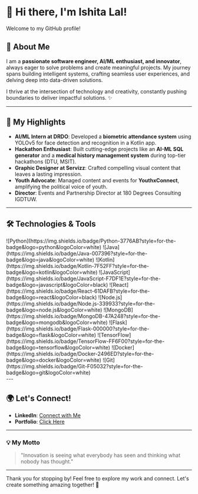 # 👋 Hi there, I'm Ishita Lal!

Welcome to my GitHub profile! 

## 🚀 About Me

I am a **passionate software engineer, AI/ML enthusiast, and innovator**, always eager to solve problems and create meaningful projects. My journey spans building intelligent systems, crafting seamless user experiences, and delving deep into data-driven solutions. 

I thrive at the intersection of technology and creativity, constantly pushing boundaries to deliver impactful solutions. ✨

---

## 🌟 My Highlights

- **AI/ML Intern at DRDO**: Developed a **biometric attendance system** using YOLOv5 for face detection and recognition in a Kotlin app.
- **Hackathon Enthusiast**: Built cutting-edge projects like an **AI-ML SQL generator** and a **medical history management system** during top-tier hackathons (DTU, MSIT).
- **Graphic Designer at Servizz**: Crafted compelling visual content that leaves a lasting impression.
- **Youth Advocate**: Managed content and events for **YouthxConnect**, amplifying the political voice of youth.
- **Director**: Events and Partnership Director at 180 Degrees Consulting IGDTUW.

---

## 🛠️ Technologies & Tools

<div>
  ![Python](https://img.shields.io/badge/Python-3776AB?style=for-the-badge&logo=python&logoColor=white)
  ![Java](https://img.shields.io/badge/Java-007396?style=for-the-badge&logo=java&logoColor=white)
  ![Kotlin](https://img.shields.io/badge/Kotlin-7F52FF?style=for-the-badge&logo=kotlin&logoColor=white)
  ![JavaScript](https://img.shields.io/badge/JavaScript-F7DF1E?style=for-the-badge&logo=javascript&logoColor=black)
  ![React](https://img.shields.io/badge/React-61DAFB?style=for-the-badge&logo=react&logoColor=black)
  ![Node.js](https://img.shields.io/badge/Node.js-339933?style=for-the-badge&logo=node.js&logoColor=white)
  ![MongoDB](https://img.shields.io/badge/MongoDB-47A248?style=for-the-badge&logo=mongodb&logoColor=white)
  ![Flask](https://img.shields.io/badge/Flask-000000?style=for-the-badge&logo=flask&logoColor=white)
  ![TensorFlow](https://img.shields.io/badge/TensorFlow-FF6F00?style=for-the-badge&logo=tensorflow&logoColor=white)
  ![Docker](https://img.shields.io/badge/Docker-2496ED?style=for-the-badge&logo=docker&logoColor=white)
  ![Git](https://img.shields.io/badge/Git-F05032?style=for-the-badge&logo=git&logoColor=white)
</div>
---

## 🌍 Let's Connect!

- **LinkedIn**: [Connect with Me](https://www.linkedin.com/in/ishita-lal-1976741b3/)
- **Portfolio**: [Click Here](https://final-portfolio-nu-blush.vercel.app/)

---

### 💡 My Motto

> "Innovation is seeing what everybody has seen and thinking what nobody has thought."

---

Thank you for stopping by! Feel free to explore my work and connect. Let's create something amazing together! 🌟
